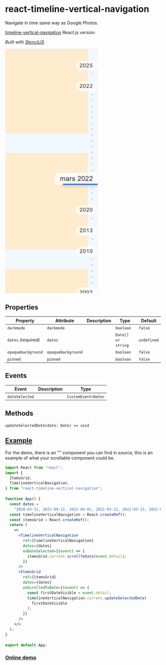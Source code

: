 # react-timeline-vertical-navigation

Navigate in time same way as Google Photos.

[timeline-vertical-navigation](https://github.com/relyfe/timeline-vertical-navigation) React.js version

_Built with [StencilJS](https://stenciljs.com/)_

[<img src="screenshot.png" width="300" alt=""/>](https://timeline-vertical-navigation.herokuapp.com/)

## Properties

| Property             | Attribute          | Description | Type               | Default     |
| -------------------- | ------------------ | ----------- | ------------------ | ----------- |
| `darkmode`           | `darkmode`         |             | `boolean`          | `false`     |
| `dates` _(required)_ | `dates`            |             | `Date[] or string` | `undefined` |
| `opaquebackground`   | `opaquebackground` |             | `boolean`          | `false`     |
| `pinned`             | `pinned`           |             | `boolean`          | `false`     |

## Events

| Event          | Description | Type                |
| -------------- | ----------- | ------------------- |
| `dateSelected` |             | `CustomEvent<Date>` |

## Methods

`updateSelectedDate(date: Date) => void`

## [Example](https://github.com/alumbo/react-timeline-vertical-navigation-example)

For the demo, there is an "<ItemsGrid/>" component you can find in source, this is an example of what your scrollable component could be.

```jsx
import React from "react";
import {
  ItemsGrid,
  TimelineVerticalNavigation,
} from "react-timeline-vertical-navigation";

function App() {
  const dates =
    "2020-03-31, 2022-09-12, 2022-04-01, 2022-03-12, 2022-03-13, 2022-03-14, 2022-03-15, 2000-01-01, 2010-12-01, 2013-10-01, 2010-11-21, 1998-07-28, 2000-01-01, 2000-01-11, 2002-03-11, 2002-04-11, 2002-04-12, 2025-01-01";
  const timelineVerticalNavigation = React.createRef();
  const itemsGrid = React.createRef();
  return (
    <>
      <TimelineVerticalNavigation
        ref={timelineVerticalNavigation}
        dates={dates}
        onDateSelected={(event) => {
          itemsGrid.current.scrollToDate(event.detail);
        }}
      />
      <ItemsGrid
        ref={itemsGrid}
        dates={dates}
        onScrolledToDate={(event) => {
          const firstDateVisible = event.detail;
          timelineVerticalNavigation.current.updateSelectedDate(
            firstDateVisible
          );
        }}
      />
    </>
  );
}

export default App;
```

### [Online demo](https://timeline-vertical-navigation.herokuapp.com/)
